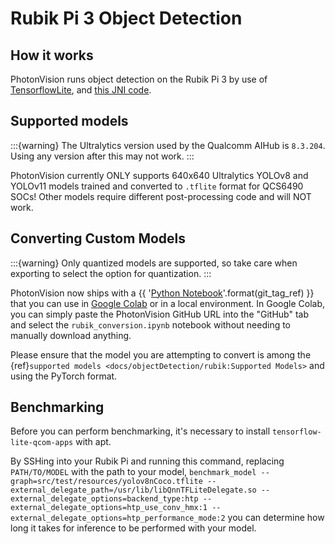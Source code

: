 # Rubik Pi 3 Object Detection

## How it works

PhotonVision runs object detection on the Rubik Pi 3 by use of [TensorflowLite](https://github.com/tensorflow/tensorflow), and [this JNI code](https://github.com/PhotonVision/rubik_jni).

## Supported models

:::{warning}
The Ultralytics version used by the Qualcomm AIHub is `8.3.204`. Using any version after this may not work.
:::

PhotonVision currently ONLY supports 640x640 Ultralytics YOLOv8 and YOLOv11 models trained and converted to `.tflite` format for QCS6490 SOCs! Other models require different post-processing code and will NOT work.

## Converting Custom Models

:::{warning}
Only quantized models are supported, so take care when exporting to select the option for quantization.
:::

PhotonVision now ships with a {{ '[Python Notebook](https://github.com/PhotonVision/photonvision/blob/{}/scripts/rubik_conversion.ipynb)'.format(git_tag_ref) }} that you can use in [Google Colab](https://colab.research.google.com) or in a local environment. In Google Colab, you can simply paste the PhotonVision GitHub URL into the "GitHub" tab and select the `rubik_conversion.ipynb` notebook without needing to manually download anything.

Please ensure that the model you are attempting to convert is among the {ref}`supported models <docs/objectDetection/rubik:Supported Models>` and using the PyTorch format.

## Benchmarking

Before you can perform benchmarking, it's necessary to install `tensorflow-lite-qcom-apps` with apt.

By SSHing into your Rubik Pi and running this command, replacing `PATH/TO/MODEL` with the path to your model, `benchmark_model --graph=src/test/resources/yolov8nCoco.tflite --external_delegate_path=/usr/lib/libQnnTFLiteDelegate.so --external_delegate_options=backend_type:htp --external_delegate_options=htp_use_conv_hmx:1 --external_delegate_options=htp_performance_mode:2` you can determine how long it takes for inference to be performed with your model.
